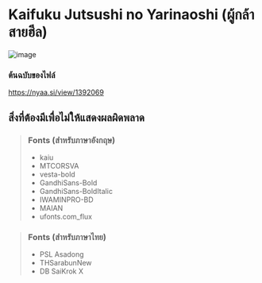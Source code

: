 # Kaifuku Jutsushi no Yarinaoshi (ผู้กล้าสายฮีล)

![image](https://cdn.myanimelist.net/images/anime/1301/110018l.webp)

### ต้นฉบับของไฟล์

https://nyaa.si/view/1392069

## สิ่งที่ต้องมีเพื่อไม่ให้แสดงผลผิดพลาด

>### Fonts (สำหรับภาษาอังกฤษ)
>- kaiu
>- MTCORSVA
>- vesta-bold
>- GandhiSans-Bold
>- GandhiSans-BoldItalic
>- IWAMINPRO-BD
>- MAIAN
>- ufonts.com_flux

>### Fonts (สำหรับภาษาไทย)
>- PSL Asadong
>- THSarabunNew
>- DB SaiKrok X